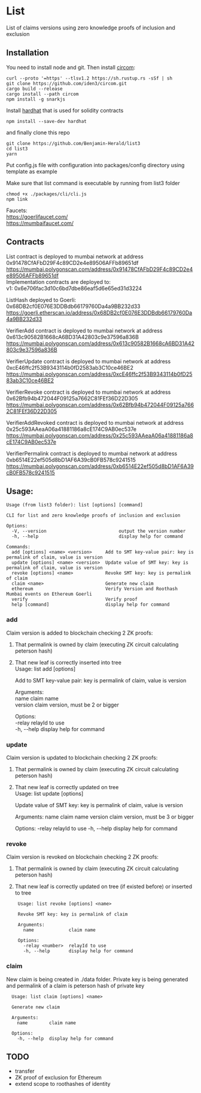 # List
List of claims versions using zero knowledge proofs of inclusion and exclusion

## Installation

You need to install node and git. Then install [circom](https://docs.circom.io/getting-started/installation/):

	curl --proto '=https' --tlsv1.2 https://sh.rustup.rs -sSf | sh
	git clone https://github.com/iden3/circom.git
	cargo build --release
	cargo install --path circom
	npm install -g snarkjs

Install [hardhat](https://hardhat.org/getting-started/#installation) that is used for solidity contracts
	
	npm install --save-dev hardhat

and finally clone this repo

	git clone https://github.com/Benjamin-Herald/list3
	cd list3
	yarn

Put config.js file with configuration into packages/config directory using template as example

Make sure that list command is executable by running from list3 folder

	chmod +x ./packages/cli/cli.js
	npm link

Faucets:   
https://goerlifaucet.com/  
https://mumbaifaucet.com/


## Contracts

List contract is deployed to mumbai network at address 0x91478CfAFbD29F4c89CD2e4e89506AFFb89651df  
https://mumbai.polygonscan.com/address/0x91478CfAFbD29F4c89CD2e4e89506AFFb89651df  
Implementation contracts are deployed to:  
v1:  0x6e706fac3d10c6bd7dbe86eaf5d6e65ed31d3224

ListHash deployed to Goerli: 0x68DB2cf0E076E3DDBdb66179760Da4a9BB232d33  
https://goerli.etherscan.io/address/0x68DB2cf0E076E3DDBdb66179760Da4a9BB232d33  

VerifierAdd contract is deployed to mumbai network at address 0x613c90582B1668cA6BD31A42803c9e37596a836B  
https://mumbai.polygonscan.com/address/0x613c90582B1668cA6BD31A42803c9e37596a836B  

VerifierUpdate contract is deployed to mumbai network at address 0xcE46ffc2f53B9343114b0fD2583ab3C10ce46BE2  
https://mumbai.polygonscan.com/address/0xcE46ffc2f53B9343114b0fD2583ab3C10ce46BE2  

VerifierRevoke contract is deployed to mumbai network at address 0x62Bfb94b472044F09125a7662C81FEf36D22D305 
https://mumbai.polygonscan.com/address/0x62Bfb94b472044F09125a7662C81FEf36D22D305

VerifierAddRevoked contract is deployed to mumbai network at address 0x25c593AAeaA06a41881186a8cE174C9AB0ec537e 
https://mumbai.polygonscan.com/address/0x25c593AAeaA06a41881186a8cE174C9AB0ec537e

VerifierPermalink contract is deployed to mumbai network at address 0xb6514E22ef505d8bD1AF6A39cB0FB578c9241515  
https://mumbai.polygonscan.com/address/0xb6514E22ef505d8bD1AF6A39cB0FB578c9241515  

## Usage:
	Usage (from list3 folder): list [options] [command]

	CLI for list and zero knowledge proofs of inclusion and exclusion 

	Options:  
	  -V, --version                           output the version number  
	  -h, --help                              display help for command  

	Commands:  
	  add [options] <name> <version>     Add to SMT key-value pair: key is permalink of claim, value is version
	  update [options] <name> <version>  Update value of SMT key: key is permalink of claim, value is version
	  revoke [options] <name>            Revoke SMT key: key is permalink of claim
	  claim <name>                       Generate new claim
	  ethereum                           Verify Version and Roothash Mumbai events on Ethereum Goerli
	  verify                             Verify proof
	  help [command]                     display help for command 


### add
Claim version is added to blockchain checking 2 ZK proofs:
1) That permalink is owned by claim (executing ZK circuit calculating peterson hash)
2) That new leaf is correctly inserted into tree  
	Usage: list add [options] <name> <version>  

	Add to SMT key-value pair: key is permalink of claim, value is version  

	Arguments:  
	  name             claim name  
	  version          claim version, must be 2 or bigger  

	Options:  
	  -relay <number>  relayId to use  
	  -h, --help       display help for command  
	  
### update
Claim version is updated to blockchain checking 2 ZK proofs:
1) That permalink is owned by claim (executing ZK circuit calculating peterson hash)
2) That new leaf is correctly updated on tree  
	Usage: list update [options] <name> <version>

	Update value of SMT key: key is permalink of claim, value is version

	Arguments:
	  name             claim name
	  version          claim version, must be 3 or bigger

	Options:
	  -relay <number>  relayId to use
	  -h, --help       display help for command

### revoke	  
Claim version is revoked on blockchain checking 2 ZK proofs:
1) That permalink is owned by claim (executing ZK circuit calculating peterson hash)
2) That new leaf is correctly updated on tree (if existed before) or inserted to tree  

		Usage: list revoke [options] <name>

		Revoke SMT key: key is permalink of claim

		Arguments:
		  name             claim name

		Options:
		  -relay <number>  relayId to use
		  -h, --help       display help for command
  
### claim
New claim is being created in ./data folder. 
Private key is being generated and permalink of a claim is 
peterson hash of private key  

	  Usage: list claim [options] <name>  

	  Generate new claim  

	  Arguments:  
		name        claim name  

	  Options:  
		-h, --help  display help for command
  

## TODO
- transfer
- ZK proof of exclusion for Ethereum
- extend scope to roothashes of identity


	